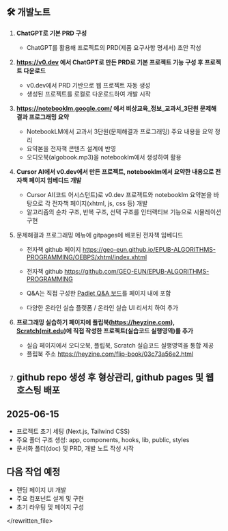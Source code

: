 
## 🛠️ 개발노트


1. **ChatGPT로 기본 PRD 구성**
   - ChatGPT를 활용해 프로젝트의 PRD(제품 요구사항 명세서) 초안 작성

2. **https://v0.dev 에서 ChatGPT로 만든 PRD로 기본 프로젝트 기능 구성 후 프로젝트 다운로드**
   - v0.dev에서 PRD 기반으로 웹 프로젝트 자동 생성
   - 생성된 프로젝트를 로컬로 다운로드하여 개발 시작

3. **https://notebooklm.google.com/ 에서 비상교육_정보_교과서_3단원 문제해결과 프로그래밍 요약**
   - NotebookLM에서 교과서 3단원(문제해결과 프로그래밍) 주요 내용을 요약 정리
   - 요약본을 전자책 콘텐츠 설계에 반영
   - 오디오북(algobook.mp3)을 notebooklm에서 생성하여 활용

4. **Cursor AI에서 v0.dev에서 만든 프로젝트, notebooklm에서 요약한 내용으로 전자책 페이지 임베디드 개발**
   - Cursor AI(코드 어시스턴트)로 v0.dev 프로젝트와 notebooklm 요약본을 바탕으로 각 전자책 페이지(xhtml, js, css 등) 개발
   - 알고리즘의 순차 구조, 반복 구조, 선택 구조를 인터랙티브 기능으로 시뮬레이션 구현

5. 문제해결과 프로그래밍 메뉴에 gitpages에 배포된 전자책 임베디드 
   
     - 전자책 github 페이지 
     https://geo-eun.github.io/EPUB-ALGORITHMS-PROGRAMMING/OEBPS/xhtml/index.xhtml

      - 전자책 github 
      https://github.com/GEO-EUN/EPUB-ALGORITHMS-PROGRAMMING

   - Q&A는 직접 구성한 [Padlet Q&A 보드](https://padlet.com/AI_InfoCom_Dev_Teacher/ai-xmju3laff0on2zqe)를 페이지 내에 포함
   - 다양한 온라인 실습 플랫폼 / 온라인 실습 UI 리서치 하여 추가

5. **프로그래밍 실습하기 페이지에 플립북(https://heyzine.com), [Scratch(mit.edu)](https://scratch.mit.edu/)에 직접 작성한 프로젝트(실습코드 실행영역)를 추가**
   - 실습 페이지에서 오디오북, 플립북, Scratch 실습코드 실행영역을 통합 제공
   - 플립북 주소 https://heyzine.com/flip-book/03c73a56e2.html

6. github repo 생성 후 형상관리, github pages 및 웹호스팅 배포 
   - 

## 2025-06-15
- 프로젝트 초기 세팅 (Next.js, Tailwind CSS)
- 주요 폴더 구조 생성: app, components, hooks, lib, public, styles
- 문서화 폴더(doc) 및 PRD, 개발 노트 작성 시작

## 다음 작업 예정
- 랜딩 페이지 UI 개발
- 주요 컴포넌트 설계 및 구현
- 초기 라우팅 및 페이지 구성

</rewritten_file> 